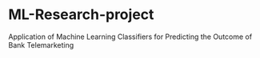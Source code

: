 # ML-Research-project
Application of Machine Learning Classifiers for Predicting the Outcome of Bank Telemarketing
